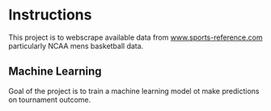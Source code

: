 # Instructions 
This project is to webscrape available data from www.sports-reference.com particularly NCAA mens basketball data.

## Machine Learning
Goal of the project is to train a machine learning model ot make predictions on tournament outcome.





